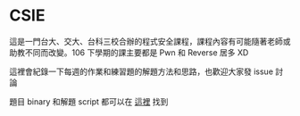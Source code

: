 # CSIE

這是一門台大、交大、台科三校合辦的程式安全課程，課程內容有可能隨著老師或助教不同而改變。106 下學期的課主要都是 Pwn 和 Reverse 居多 XD

這裡會紀錄一下每週的作業和練習題的解題方法和思路，也歡迎大家發 issue 討論

題目 binary 和解題 script 都可以在 [這裡](https://github.com/ss8651twtw/CTF/tree/master/site/csie.ctf.tw) 找到
